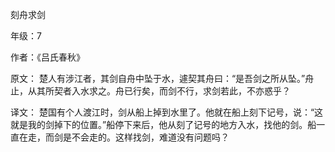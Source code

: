 刻舟求剑

年级：7

作者：《吕氏春秋》

原文：
楚人有涉江者，其剑自舟中坠于水，遽契其舟曰：“是吾剑之所从坠。”舟止，从其所契者入水求之。舟已行矣，而剑不行，求剑若此，不亦惑乎？

译文：
楚国有个人渡江时，剑从船上掉到水里了。他就在船上刻下记号，说：“这就是我的剑掉下的位置。”船停下来后，他从刻了记号的地方入水，找他的剑。船一直在走，而剑是不会走的。这样找剑，难道没有问题吗？